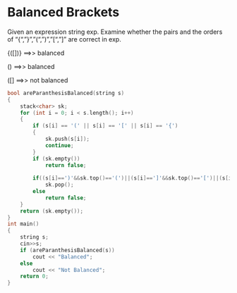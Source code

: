 # Balanced Brackets

Given an expression string exp. Examine whether the pairs and the orders of “{“,”}”,”(“,”)”,”[“,”]” are correct in exp.


{([])} ==>> balanced

() ==>> balanced

([] ==>> not balanced

```cpp
bool areParanthesisBalanced(string s) 
{ 
    stack<char> sk; 
    for (int i = 0; i < s.length(); i++) 
    { 
        if (s[i] == '(' || s[i] == '[' || s[i] == '{')
        { 
            sk.push(s[i]); 
            continue; 
        } 
        if (sk.empty()) 
            return false; 
        
        if((s[i]==')'&&sk.top()=='(')||(s[i]==']'&&sk.top()=='[')||(s[i]=='}'&&sk.top()=='{'))
            sk.pop();
        else 
            return false;
    } 
    return (sk.empty()); 
} 
int main() 
{ 
    string s;
    cin>>s;
    if (areParanthesisBalanced(s)) 
        cout << "Balanced"; 
    else
        cout << "Not Balanced"; 
    return 0; 
} 
```
